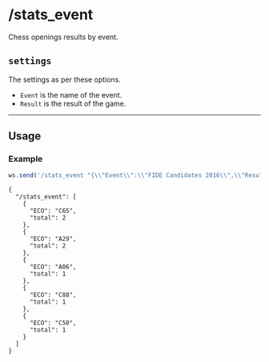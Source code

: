 # /stats_event

Chess openings results by event.

## `settings`

The settings as per these options.

- `Event` is the name of the event.
- `Result` is the result of the game.

---

## Usage

### Example

```js
ws.send('/stats_event "{\\"Event\\":\\"FIDE Candidates 2016\\",\\"Result\\":\\"1-0\\"}"');
```

```text
{
  "/stats_event": [
    {
      "ECO": "C65",
      "total": 2
    },
    {
      "ECO": "A29",
      "total": 2
    },
    {
      "ECO": "A06",
      "total": 1
    },
    {
      "ECO": "C88",
      "total": 1
    },
    {
      "ECO": "C50",
      "total": 1
    }
  ]
}
```
